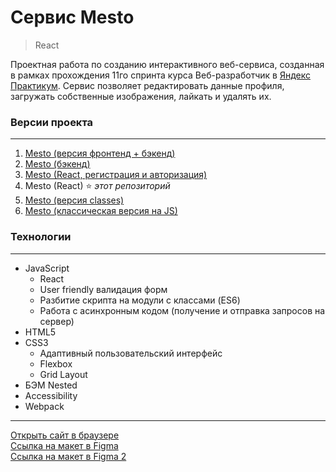 # **Cервис Mesto**
> React

Проектная работа по созданию интерактивного веб-сервиса, созданная в рамках прохождения 11го спринта курса Веб-разработчик в [Яндекс Практикум](https://practicum.yandex.ru "сервис онлайн-образования"). Сервис позволяет редактировать данные профиля, загружать собственные изображения, лайкать и удалять их.

### **Версии проекта**
***
1. [Mesto (версия фронтенд + бэкенд)](https://github.com/alexfinokhin/react-mesto-api-full-gha)
2. [Mesto (бэкенд)](https://github.com/alexfinokhin/express-mesto-gha)
3. [Mesto (React, регистрация и авторизация)](https://github.com/alexfinokhin/react-mesto-auth)
4. Mesto (React) :star: *этот репозиторий*
5. [Mesto (версия classes)](https://github.com/alexfinokhin/mesto)
6. [Mesto (классическая версия на JS)](https://github.com/alexfinokhin/mesto-classic)

### **Технологии**
***
* JavaScript
  * React
  * User friendly валидация форм
  * Разбитие скрипта на модули с классами (ES6)
  * Работа с асинхронным кодом (получение и отправка запросов на сервер)
* HTML5
* CSS3
  * Адаптивный пользовательский интерфейс
  * Flexbox
  * Grid Layout
* БЭМ Nested
* Accessibility
* Webpack

***
[Открыть сайт в браузере](https://alexfinokhin.github.io/mesto-react/)\
[Ссылка на макет в Figma](https://www.figma.com/file/2cn9N9jSkmxD84oJik7xL7/JavaScript.-Sprint-4?node-id=0%3A1)\
[Ссылка на макет в Figma 2](https://www.figma.com/file/PSdQFRHoxXJFs2FH8IXViF/JavaScript.-Sprint-9?type=design&node-id=0-1&mode=design&t=RsWA3WSJtlAPvEhN-0)
